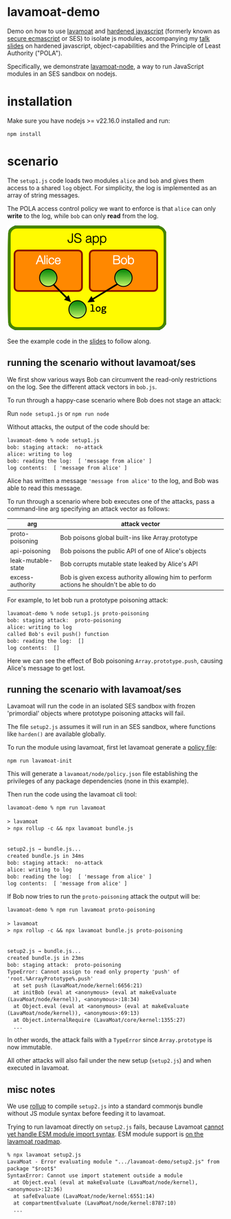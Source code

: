 # lavamoat-demo

Demo on how to use [lavamoat](https://lavamoat.github.io) and [hardened javascript](https://hardenedjs.org) (formerly known as [secure ecmascript](https://github.com/endojs/endo/tree/master/packages/ses) or SES) to isolate js modules, accompanying my [talk slides](https://tvcutsem.github.io/assets/HardenedJS_BlueLava2022.pdf) on hardened javascript, object-capabilities and the Principle of Least Authority ("POLA").

Specifically, we demonstrate [lavamoat-node](https://lavamoat.github.io/guides/lavamoat-node/), a way to run JavaScript modules in an SES sandbox on nodejs.

# installation

Make sure you have nodejs >= v22.16.0 installed and run:

```
npm install
```

# scenario

The `setup1.js` code loads two modules `alice` and `bob` and gives them access to a shared `log` object. For simplicity, the log is implemented as an array of string messages.

The POLA access control policy we want to enforce is that `alice` can only **write** to the log, while `bob` can only **read** from the log.

![scenario setup](setup.png)

See the example code in the [slides](https://tvcutsem.github.io/assets/HardenedJS_BlueLava2022.pdf) to follow along.

## running the scenario without lavamoat/ses

We first show various ways Bob can circumvent the read-only restrictions on the log. See the different attack vectors in `bob.js`.

To run through a happy-case scenario where Bob does not stage an attack:

Run `node setup1.js` or `npm run node`

Without attacks, the output of the code should be:

```
lavamoat-demo % node setup1.js 
bob: staging attack:  no-attack
alice: writing to log
bob: reading the log:  [ 'message from alice' ]
log contents:  [ 'message from alice' ]
```

Alice has written a message `'message from alice'` to the log, and Bob was able to read this message.

To run through a scenario where bob executes one of the attacks, pass a command-line arg specifying an attack vector as follows:

| arg | attack vector |
|----------|----------|
| proto-poisoning     | Bob poisons global built-ins like Array.prototype |
| api-poisoning        | Bob poisons the public API of one of Alice's objects |
| leak-mutable-state   | Bob corrupts mutable state leaked by Alice's API |
| excess-authority        | Bob is given excess authority allowing him to perform actions he shouldn't be able to do |

For example, to let bob run a prototype poisoning attack:

```
lavamoat-demo % node setup1.js proto-poisoning
bob: staging attack:  proto-poisoning
alice: writing to log
called Bob's evil push() function
bob: reading the log:  []
log contents:  []
```

Here we can see the effect of Bob poisoning `Array.prototype.push`, causing Alice's message to get lost.

## running the scenario with lavamoat/ses

Lavamoat will run the code in an isolated SES sandbox with frozen 'primordial' objects where prototype poisoning attacks will fail.

The file `setup2.js` assumes it will run in an SES sandbox, where functions like `harden()` are available globally.

To run the module using lavamoat, first let lavamoat generate a [policy file](https://lavamoat.github.io/guides/policy/):

```
npm run lavamoat-init
```

This will generate a `lavamoat/node/policy.json` file establishing the privileges of any package dependencies (none in this example).

Then run the code using the lavamoat cli tool:

```
lavamoat-demo % npm run lavamoat

> lavamoat
> npx rollup -c && npx lavamoat bundle.js


setup2.js → bundle.js...
created bundle.js in 34ms
bob: staging attack:  no-attack
alice: writing to log
bob: reading the log:  [ 'message from alice' ]
log contents:  [ 'message from alice' ]
```

If Bob now tries to run the `proto-poisoning` attack the output will be:

```
lavamoat-demo % npm run lavamoat proto-poisoning

> lavamoat
> npx rollup -c && npx lavamoat bundle.js proto-poisoning


setup2.js → bundle.js...
created bundle.js in 23ms
bob: staging attack:  proto-poisoning
TypeError: Cannot assign to read only property 'push' of 'root.%ArrayPrototype%.push'
  at set push (LavaMoat/node/kernel:6656:21)
  at initBob (eval at <anonymous> (eval at makeEvaluate (LavaMoat/node/kernel)), <anonymous>:18:34)
  at Object.eval (eval at <anonymous> (eval at makeEvaluate (LavaMoat/node/kernel)), <anonymous>:69:13)
  at Object.internalRequire (LavaMoat/core/kernel:1355:27)
  ...
```

In other words, the attack fails with a `TypeError` since `Array.prototype` is now immutable.

All other attacks will also fail under the new setup (`setup2.js`) and when executed in lavamoat.

## misc notes

We use [rollup](https://rollupjs.org/guide/en/) to compile `setup2.js` into a standard commonjs bundle without JS module syntax before feeding it to lavamoat.

Trying to run lavamoat directly on `setup2.js` fails, because Lavamoat [cannot yet handle ESM module import syntax](https://lavamoat.github.io/guides/lavamoat-node/). ESM module support is [on the lavamoat roadmap](https://github.com/LavaMoat/LavaMoat/issues/389#issuecomment-1325226403).

```
% npx lavamoat setup2.js
LavaMoat - Error evaluating module ".../lavamoat-demo/setup2.js" from package "$root$" 
SyntaxError: Cannot use import statement outside a module
  at Object.eval (eval at makeEvaluate (LavaMoat/node/kernel), <anonymous>:12:36)
  at safeEvaluate (LavaMoat/node/kernel:6551:14)
  at compartmentEvaluate (LavaMoat/node/kernel:8787:10)
  ...
```